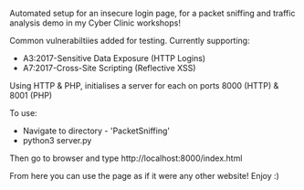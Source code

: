 Automated setup for an insecure login page, for a packet sniffing and traffic analysis demo in my Cyber Clinic workshops!

Common vulnerabiltiies added for testing. Currently supporting:
  - A3:2017-Sensitive Data Exposure (HTTP Logins)
  - A7:2017-Cross-Site Scripting (Reflective XSS)

Using HTTP & PHP, initialises a server for each on ports 8000 (HTTP) & 8001 (PHP)

To use:
- Navigate to directory - 'PacketSniffing'
- python3 server.py

Then go to browser and type
http://localhost:8000/index.html

From here you can use the page as if it were any other website! Enjoy :)
